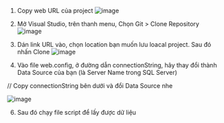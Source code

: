 1) Copy web URL của project
![image](https://github.com/user-attachments/assets/0bcbbdc7-e6eb-41be-9f82-2872cba981c7)

2) Mở Visual Studio, trên thanh menu, Chọn Git > Clone Repository
![image](https://github.com/user-attachments/assets/57b9d6a8-9f20-4669-b464-d4ef802a59d1)

3) Dán link URL vào, chọn location bạn muốn lưu loacal project. Sau đó nhấn Clone
![image](https://github.com/user-attachments/assets/e768b6d3-f6d6-4e4f-87fa-d28d0ebafde7)

4) Vào file web.config, ở đường dẫn connectionString, hãy thay đổi thành Data Source của bạn (là Server Name trong SQL Server)

// Copy connectionString bên dưới và đổi Data Source nhe

<add name="DefaultConnection" providerName="System.Data.SqlClient" 
     connectionString="Data Source=DESKTOP-7L0TGLV\SQLEXPRESS;Initial Catalog=WebsiteBanDoAnVaThucUong;
     Integrated Security=True;MultipleActiveResultSets=True" />
     
![image](https://github.com/user-attachments/assets/6e34d0f5-ed14-4159-96d3-762780b58477)

6) Sau đó chạy file script để lấy được dữ liệu
